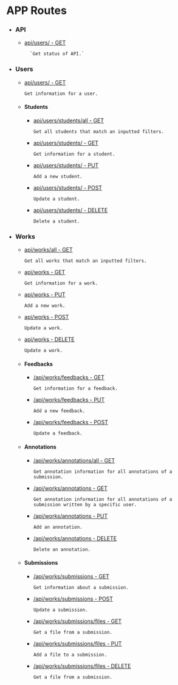 APP Routes
===
* ### API
    * [api/users/ - GET](api-get.md)
            
            `Get status of API.`
* ### Users
    * [api/users/ - GET](users/users-get.md)

        `Get information for a user.`
    * #### Students
        * [api/users/students/all - GET](users/students/students-get-all.md)

            `Get all students that match an inputted filters.`
        * [api/users/students/ - GET](users/students/students-get.md)

            `Get information for a student.`
        * [api/users/students/ - PUT](users/students/students-put.md)

            `Add a new student.`
        * [api/users/students/ - POST](users/students/students-post.md)

            `Update a student.`
        * [api/users/students/ - DELETE](users/students/students-delete.md)

            `Delete a student.`   
* ### Works
    * [api/works/all - GET](works/works-get-all.md)

        `Get all works that match an inputted filters.`
    * [api/works - GET](works/works-get.md)

        `Get information for a work.`
    * [api/works - PUT](works/works-put.md)

        `Add a new work.`
    * [api/works - POST](works/works-post.md)

        `Update a work.`
    * [api/works - DELETE](works/works-delete.md)

        `Update a work.`
    * #### Feedbacks
        * [/api/works/feedbacks - GET](works/feedbacks/feedbacks-get.md)

            `Get information for a feedback.`
        * [/api/works/feedbacks - PUT](works/feedbacks/feedbacks-put.md)

            `Add a new feedback.`
        * [/api/works/feedbacks - POST](works/feedbacks/feedbacks-post.md)

            `Update a feedback.`
    * #### Annotations
        * [/api/works/annotations/all - GET](works/annotations/annotations-all-get.md)
        
            `Get annotation information for all annotations of a submission.`
        * [/api/works/annotations - GET](works/annotations/annotations-get.md)

            `Get annotation information for all annotations of a submission written by a specific user.`
        * [/api/works/annotations - PUT](works/annotations/annotations-put.md)

            `Add an annotation.`
        * [/api/works/annotations - DELETE](works/annotations/annotations-delete.md)

            `Delete an annotation.`
    * #### Submissions
        * [/api/works/submissions - GET](works/submissions/submissions-get.md)
        
            `Get information about a submission.`
        * [/api/works/submissions - POST](works/submissions/submissions-post.md)

            `Update a submission.`
        * [/api/works/submissions/files - GET](works/submissions/submissions-files-get.md)

            `Get a file from a submission.`
        * [/api/works/submissions/files - PUT](works/submissions/submissions-files-put.md)

            `Add a file to a submission.`
        * [/api/works/submissions/files - DELETE](works/submissions/submissions-files-delete.md)

            `Get a file from a submission.`
